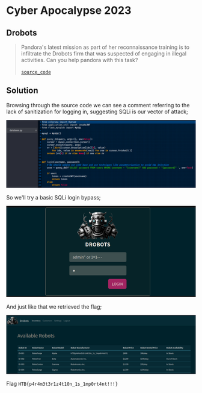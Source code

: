 # Cyber Apocalypse 2023

## Drobots

> Pandora's latest mission as part of her reconnaissance training is to infiltrate the Drobots firm that was suspected of engaging in illegal activities.
> Can you help pandora with this task?
> 
> [`source_code`](web_drobots.zip)

## Solution

Browsing through the source code we can see a comment referring to the lack of sanitization for logging in, suggesting SQLi is our vector of attack;

![source-code-discovery](unsanitized_login.png)

So we'll try a basic SQLi login bypass;

![sqli-payload](sqli_payload.png)

And just like that we retrieved the flag;

![flag](flag.png)

Flag `HTB{p4r4m3t3r1z4t10n_1s_1mp0rt4nt!!!}`
